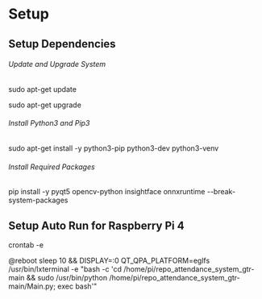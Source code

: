 # Setup

## Setup Dependencies

###### Update and Upgrade System

sudo apt-get update

sudo apt-get upgrade

###### Install Python3 and Pip3

sudo apt-get install -y python3-pip python3-dev python3-venv

###### Install Required Packages

pip install -y pyqt5 opencv-python insightface onnxruntime --break-system-packages

## Setup Auto Run for Raspberry Pi 4

crontab -e

@reboot sleep 10 && DISPLAY=:0 QT_QPA_PLATFORM=eglfs /usr/bin/lxterminal -e "bash -c 'cd /home/pi/repo_attendance_system_gtr-main && sudo /usr/bin/python /home/pi/repo_attendance_system_gtr-main/Main.py; exec bash'"
